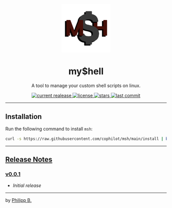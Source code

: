 <div align="center">
  <br />
  <img src="assets/logo.png" alt="mshLogo" width="30%"/>
  <h1>my$hell</h1>
  <p>
     A tool to manage your custom shell scripts on linux.
  </p>
</div>

<!-- Badges -->
<div align="center">
   <a href="https://github.com/cophilot/msh/releases">
       <img src="https://img.shields.io/github/v/release/cophilot/msh?display_name=tag" alt="current realease" />
   </a>
   <a href="https://github.com/cophilot/msh/blob/master/LICENSE">
       <img src="https://img.shields.io/github/license/cophilot/msh" alt="license" />
   </a>
   <a href="https://github.com/cophilot/msh/stargazers">
       <img src="https://img.shields.io/github/stars/cophilot/msh" alt="stars" />
   </a>
   <a href="https://github.com/cophilot/msh/commits/master">
       <img src="https://img.shields.io/github/last-commit/cophilot/msh" alt="last commit" />
   </a>
</div>

---

## Installation

Run the following command to install `msh`:

```bash
curl -s https://raw.githubusercontent.com/cophilot/msh/main/install | bash -s
```

---

## [Release Notes](https://github.com/cophilot/msh/blob/master/CHANGELOG.md)

### [v0.0.1](https://github.com/cophilot/msh/tree/0.0.1)

-   _Initial release_

---

by [Philipp B.](https://github.com/cophilot)
